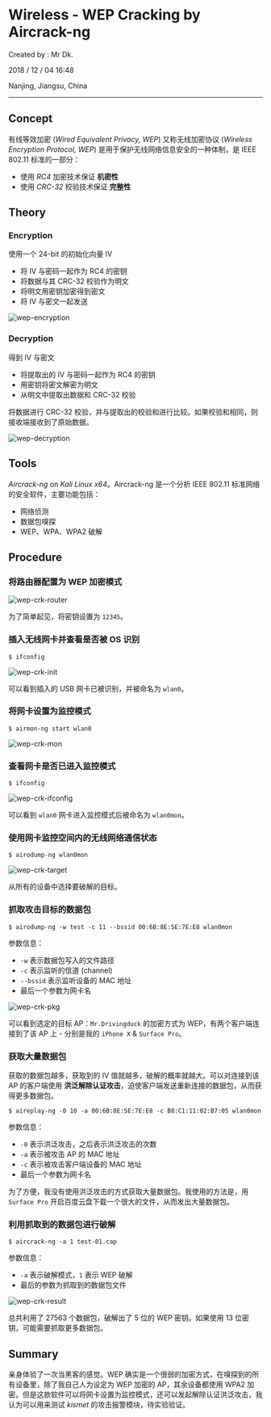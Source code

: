 # Wireless - WEP Cracking by Aircrack-ng

Created by : Mr Dk.

2018 / 12 / 04 16:48

Nanjing, Jiangsu, China

---

## Concept

有线等效加密 (*Wired Equivalent Privacy, WEP*) 又称无线加密协议 (*Wireless Encryption Protocol, WEP*) 是用于保护无线网络信息安全的一种体制，是 IEEE 802.11 标准的一部分：

- 使用 *RC4* 加密技术保证 **机密性**
- 使用 *CRC-32* 校验技术保证 **完整性**

## Theory

### Encryption

使用一个 24-bit 的初始化向量 IV

- 将 IV 与密码一起作为 RC4 的密钥
- 将数据与其 CRC-32 校验作为明文
- 将明文用密钥加密得到密文
- 将 IV 与密文一起发送

![wep-encryption](../img/wep-encryption.png)

### Decryption

得到 IV 与密文

- 将提取出的 IV 与密码一起作为 RC4 的密钥
- 用密钥将密文解密为明文
- 从明文中提取出数据和 CRC-32 校验

将数据进行 CRC-32 校验，并与提取出的校验和进行比较。如果校验和相同，则接收端接收到了原始数据。

![wep-decryption](../img/wep-decryption.png)

## Tools

*Aircrack-ng* on *Kali Linux x64*。Aircrack-ng 是一个分析 IEEE 802.11 标准网络的安全软件，主要功能包括：

- 网络侦测
- 数据包嗅探
- WEP、WPA、WPA2 破解

## Procedure

### 将路由器配置为 WEP 加密模式

![wep-crk-router](../img/wep-crk-router.png)

为了简单起见，将密钥设置为 `12345`。

### 插入无线网卡并查看是否被 OS 识别

```console
$ ifconfig
```

![wep-crk-init](../img/wep-crk-init.png)

可以看到插入的 USB 网卡已被识别，并被命名为 `wlan0`。

### 将网卡设置为监控模式

```console
$ airmon-ng start wlan0
```

![wep-crk-mon](../img/wep-crk-mon.png)

### 查看网卡是否已进入监控模式

```console
$ ifconfig
```

![wep-crk-ifconfig](../img/wep-crk-ifconfig.png)

可以看到 `wlan0` 网卡进入监控模式后被命名为 `wlan0mon`。

### 使用网卡监控空间内的无线网络通信状态

```console
$ airodump-ng wlan0mon
```

![wep-crk-target](../img/wep-crk-target.png)

从所有的设备中选择要破解的目标。

### 抓取攻击目标的数据包

```console
$ airodump-ng -w test -c 11 --bssid 00:6B:8E:5E:7E:E8 wlan0mon
```

参数信息：

- `-w` 表示数据包写入的文件路径
- `-c` 表示监听的信道 (channel)
- `--bssid` 表示监听设备的 MAC 地址
- 最后一个参数为网卡名

![wep-crk-pkg](../img/wep-crk-pkg.png)

可以看到选定的目标 AP：`Mr.Drivingduck` 的加密方式为 WEP，有两个客户端连接到了该 AP 上 - 分别是我的 `iPhone X` & `Surface Pro`。

### 获取大量数据包

获取的数据包越多，获取到的 IV 值就越多，破解的概率就越大。可以对连接到该 AP 的客户端使用 **洪泛解除认证攻击**，迫使客户端发送重新连接的数据包，从而获得更多数据包。

```console
$ aireplay-ng -0 10 -a 00:6B:8E:5E:7E:E8 -c B8:C1:11:02:B7:05 wlan0mon
```

参数信息：

- `-0` 表示洪泛攻击，之后表示洪泛攻击的次数
- `-a` 表示被攻击 AP 的 MAC 地址
- `-c` 表示被攻击客户端设备的 MAC 地址
- 最后一个参数为网卡名

为了方便，我没有使用洪泛攻击的方式获取大量数据包。我使用的方法是，用 `Surface Pro` 开启百度云盘下载一个很大的文件，从而发出大量数据包。

### 利用抓取到的数据包进行破解

```console
$ aircrack-ng -a 1 test-01.cap
```

参数信息：

- `-a` 表示破解模式，`1` 表示 WEP 破解
- 最后的参数为抓取到的数据包文件

![wep-crk-result](../img/wep-crk-result.png)

总共利用了 27563 个数据包，破解出了 5 位的 WEP 密钥。如果使用 13 位密钥，可能需要抓取更多数据包。

## Summary

亲身体验了一次当黑客的感觉。WEP 确实是一个很弱的加密方式，在嗅探到的所有设备里，除了我自己人为设定为 WEP 加密的 AP，其余设备都使用 WPA2 加密。但是这款软件可以将网卡设置为监控模式，还可以发起解除认证洪泛攻击，我认为可以用来测试 *kismet* 的攻击报警模块，待实验验证。

